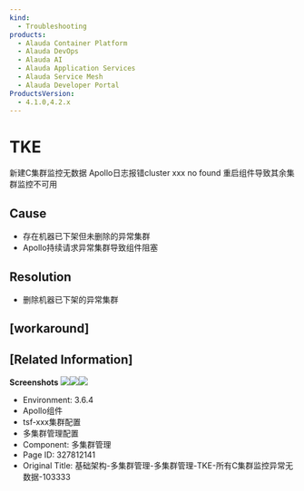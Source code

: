 ```yaml
---
kind:
  - Troubleshooting
products:
  - Alauda Container Platform
  - Alauda DevOps
  - Alauda AI
  - Alauda Application Services
  - Alauda Service Mesh
  - Alauda Developer Portal
ProductsVersion:
  - 4.1.0,4.2.x
---
```

<!-- A type of document that involves encountering a fault, diagnosing it, performing root cause analysis, and providing solutions. -->

# TKE

新建C集群监控无数据 Apollo日志报错cluster xxx no found 重启组件导致其余集群监控不可用

## Cause
- 存在机器已下架但未删除的异常集群
- Apollo持续请求异常集群导致组件阻塞

## Resolution
- 删除机器已下架的异常集群

## [workaround]

## [Related Information]
**Screenshots**
![](assets/ji-chu-jia-gou-duo-ji-qun-guan-li-duo-ji-qun-guan-li-tke-suo-you-cji-qun-jian-ko/1742263758_99781_300460_%25E5%25BE%25AE%25E4%25BF%25A1%25E5%259B%25BE%25E7%2589%2587_20250318100632_1.png)![](assets/ji-chu-jia-gou-duo-ji-qun-guan-li-duo-ji-qun-guan-li-tke-suo-you-cji-qun-jian-ko/1742263758_99781_3bd990_%25E5%25BE%25AE%25E4%25BF%25A1%25E5%259B%25BE%25E7%2589%2587_20250318100653_1.png)![](assets/ji-chu-jia-gou-duo-ji-qun-guan-li-duo-ji-qun-guan-li-tke-suo-you-cji-qun-jian-ko/1742263758_99781_1cb9b8_%25E5%25BE%25AE%25E4%25BF%25A1%25E5%259B%25BE%25E7%2589%2587_20250318100648_1.png)
- Environment: 3.6.4
- Apollo组件
- tsf-xxx集群配置
- 多集群管理配置
- Component: 多集群管理
- Page ID: 327812141
- Original Title: 基础架构-多集群管理-多集群管理-TKE-所有C集群监控异常无数据-103333
